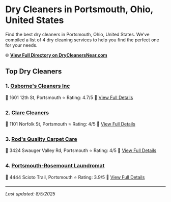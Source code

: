 # Dry Cleaners in Portsmouth, Ohio, United States

Find the best dry cleaners in Portsmouth, Ohio, United States. We've compiled a list of 4 dry cleaning services to help you find the perfect one for your needs.

🌐 **[View Full Directory on DryCleanersNear.com](https://drycleanersnear.com/city/US/Ohio/Portsmouth)**

## Top Dry Cleaners

### 1. [Osborne's Cleaners Inc](https://drycleanersnear.com/dryCleaner/6870702af0d34636f22da0ad/osborne-s-cleaners-inc)
📍 1601 12th St, Portsmouth
⭐ Rating: 4.7/5
🔗 [View Full Details](https://drycleanersnear.com/dryCleaner/6870702af0d34636f22da0ad/osborne-s-cleaners-inc)

### 2. [Clare Cleaners](https://drycleanersnear.com/dryCleaner/68707028f0d34636f22da07a/clare-cleaners)
📍 1101 Norfolk St, Portsmouth
⭐ Rating: 4/5
🔗 [View Full Details](https://drycleanersnear.com/dryCleaner/68707028f0d34636f22da07a/clare-cleaners)

### 3. [Rod's Quality Carpet Care](https://drycleanersnear.com/dryCleaner/68707032f0d34636f22da1ed/rod-s-quality-carpet-care)
📍 3424 Swauger Valley Rd, Portsmouth
⭐ Rating: 4/5
🔗 [View Full Details](https://drycleanersnear.com/dryCleaner/68707032f0d34636f22da1ed/rod-s-quality-carpet-care)

### 4. [Portsmouth-Rosemount Laundromat](https://drycleanersnear.com/dryCleaner/68707030f0d34636f22da18a/portsmouth-rosemount-laundromat)
📍 4444 Scioto Trail, Portsmouth
⭐ Rating: 3.9/5
🔗 [View Full Details](https://drycleanersnear.com/dryCleaner/68707030f0d34636f22da18a/portsmouth-rosemount-laundromat)


---

*Last updated: 8/5/2025*
